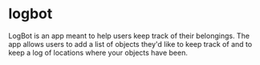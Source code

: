 # logbot
LogBot is an app meant to help users keep track of their belongings. The app allows users to add a list of objects they'd like to keep track of and to keep a log of locations where your objects have been.
